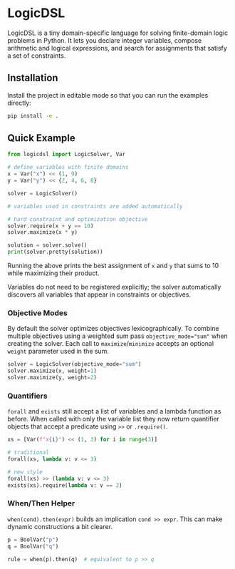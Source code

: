 # LogicDSL

LogicDSL is a tiny domain-specific language for solving finite-domain logic problems in Python. It lets you declare integer variables, compose arithmetic and logical expressions, and search for assignments that satisfy a set of constraints.

## Installation

Install the project in editable mode so that you can run the examples directly:

```bash
pip install -e .
```

## Quick Example

```python
from logicdsl import LogicSolver, Var

# define variables with finite domains
x = Var("x") << (1, 9)
y = Var("y") << {2, 4, 6, 8}

solver = LogicSolver()

# variables used in constraints are added automatically

# hard constraint and optimization objective
solver.require(x + y == 10)
solver.maximize(x * y)

solution = solver.solve()
print(solver.pretty(solution))
```

Running the above prints the best assignment of `x` and `y` that sums to 10 while maximizing their product.

Variables do not need to be registered explicitly; the solver automatically discovers all variables that appear in constraints or objectives.

### Objective Modes

By default the solver optimizes objectives lexicographically.  To combine
multiple objectives using a weighted sum pass ``objective_mode="sum"`` when
creating the solver.  Each call to ``maximize``/``minimize`` accepts an optional
``weight`` parameter used in the sum.

```python
solver = LogicSolver(objective_mode="sum")
solver.maximize(x, weight=1)
solver.maximize(y, weight=2)
```

### Quantifiers

`forall` and `exists` still accept a list of variables and a lambda
function as before.  When called with only the variable list they now
return quantifier objects that accept a predicate using `>>` or
`.require()`.

```python
xs = [Var(f"x{i}") << (1, 3) for i in range(3)]

# traditional
forall(xs, lambda v: v <= 3)

# new style
forall(xs) >> (lambda v: v <= 3)
exists(xs).require(lambda v: v == 2)
```

### When/Then Helper

``when(cond).then(expr)`` builds an implication ``cond >> expr``.  This can make
dynamic constructions a bit clearer.

```python
p = BoolVar("p")
q = BoolVar("q")

rule = when(p).then(q)  # equivalent to p >> q
```

